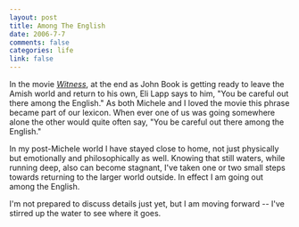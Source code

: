 ```yaml
--- 
layout: post
title: Among The English
date: 2006-7-7
comments: false
categories: life
link: false
---
```

In the movie <em><a href="http://imdb.com/title/tt0090329/" title="Witness">Witness</a></em>, at the end as John Book is getting ready to leave the Amish world and return to his own, Eli Lapp says to him, "You be careful out there among the English." As both Michele and I loved the movie this phrase became part of our lexicon. When ever one of us was going somewhere alone the other would quite often say, "You be careful out there among the English."

In my post-Michele world I have stayed close to home, not just physically but emotionally and philosophically as well. Knowing that still waters, while running deep, also can become stagnant, I've taken one or two small steps towards returning to the larger world outside. In effect I am going out among the English.

I'm not prepared to discuss details just yet, but I am moving forward -- I've stirred up the water to see where it goes.
